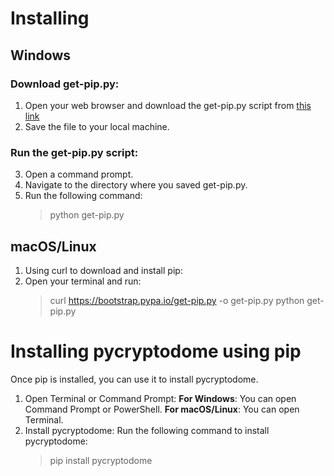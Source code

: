 # Installing 
##							 Windows
### Download get-pip.py:
1. Open your web browser and download the get-pip.py script from [this link](https://bootstrap.pypa.io/get-pip.py)
2. Save the file to your local machine.
### Run the get-pip.py script:
3. Open a command prompt.
4. Navigate to the directory where you saved get-pip.py.
5. Run the following command:
	> python get-pip.py
## 							macOS/Linux
1. Using curl to download and install pip:
2. Open your terminal and run:
	> curl https://bootstrap.pypa.io/get-pip.py -o get-pip.py
	> python get-pip.py

# Installing pycryptodome using pip
Once pip is installed, you can use it to install pycryptodome.
1. Open Terminal or Command Prompt:
	**For Windows**: You can open Command Prompt or PowerShell.
	**For macOS/Linux**: You can open Terminal.
2. Install pycryptodome:
	Run the following command to install pycryptodome:
	> pip install pycryptodome
